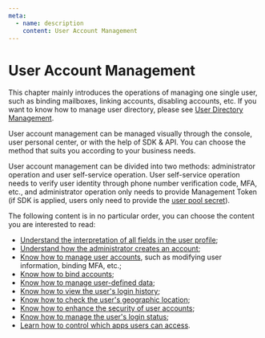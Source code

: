 ```yaml
---
meta:
  - name: description
    content: User Account Management 
---
```


# User Account Management 

<LastUpdated/>

This chapter mainly introduces the operations of managing one single user, such as binding mailboxes, linking accounts, disabling accounts, etc. If you want to know how to manage user directory, please see [User Directory Management](/docs/en/users/README.md).

User account management can be managed visually through the console, user personal center, or with the help of SDK & API. You can choose the method that suits you according to your business needs.

User account management can be divided into two methods: administrator operation and user self-service operation. User self-service operation needs to verify user identity through phone number verification code, MFA, etc., and administrator operation only needs to provide Management Token (if SDK is applied, users only need to provide the [user pool secret](/guides/faqs/get-userpool-id-and-secret.md)).

The following content is in no particular order, you can choose the content you are interested to read:

- [Understand the interpretation of all fields in the user profile](./user-profile.md);
- [Understand how the administrator creates an account](./create-user/);
- [Know how to manage user accounts](./manage-profile.md), such as modifying user information, binding MFA, etc.;<!-- - [了解如何给用户添加角色、分配权限](./role-and-permission.md)； -->
- [Know how to bind accounts](./bind-social-account.md);
- [Know how to manage user-defined data](/guides/users/user-defined-field/);
- [Know how to view the user's login history](./login-history.md);
- [Know how to check the user's geographic location](./geo.md);
- [Know how to enhance the security of user accounts](./security.md);
- [Know how to manage the user's login status](./login-state.md);
- [Learn how to control which apps users can access](./application-access.md).
